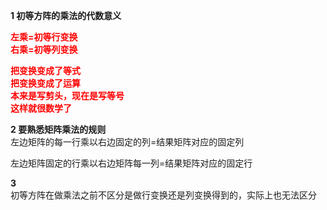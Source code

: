 **1 初等方阵的乘法的代数意义**  
  
<font color=red>**左乘=初等行变换**</font>  
<font color=red>**右乘=初等列变换**</font>  
  
<font color=red>**把变换变成了等式**</font>  
<font color=red>**把变换变成了运算**</font>  
<font color=red>**本来是写剪头，现在是写等号**</font>  
<font color=red>**这样就很数学了**</font>  
  
**2 要熟悉矩阵乘法的规则**  
左边矩阵的每一行乘以右边固定的列=结果矩阵对应的固定列  
  
左边矩阵固定的行乘以右边矩阵每一列=结果矩阵对应的固定行  
  
**3**  
初等方阵在做乘法之前不区分是做行变换还是列变换得到的，实际上也无法区分  
